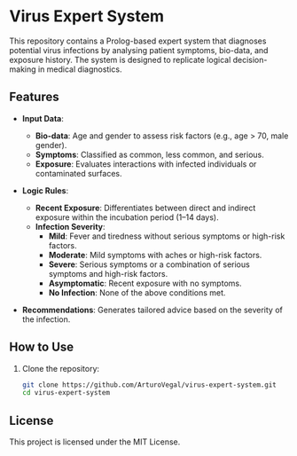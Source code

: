 # Virus Expert System

This repository contains a Prolog-based expert system that diagnoses potential virus infections by analysing patient symptoms, bio-data, and exposure history. The system is designed to replicate logical decision-making in medical diagnostics.

## Features
- **Input Data**:
  - **Bio-data**: Age and gender to assess risk factors (e.g., age > 70, male gender).
  - **Symptoms**: Classified as common, less common, and serious.
  - **Exposure**: Evaluates interactions with infected individuals or contaminated surfaces.

- **Logic Rules**:
  - **Recent Exposure**: Differentiates between direct and indirect exposure within the incubation period (1–14 days).
  - **Infection Severity**:
    - **Mild**: Fever and tiredness without serious symptoms or high-risk factors.
    - **Moderate**: Mild symptoms with aches or high-risk factors.
    - **Severe**: Serious symptoms or a combination of serious symptoms and high-risk factors.
    - **Asymptomatic**: Recent exposure with no symptoms.
    - **No Infection**: None of the above conditions met.

- **Recommendations**:
  Generates tailored advice based on the severity of the infection.

## How to Use
1. Clone the repository:
   ```bash
   git clone https://github.com/ArturoVegal/virus-expert-system.git
   cd virus-expert-system
   
## License
This project is licensed under the MIT License.
